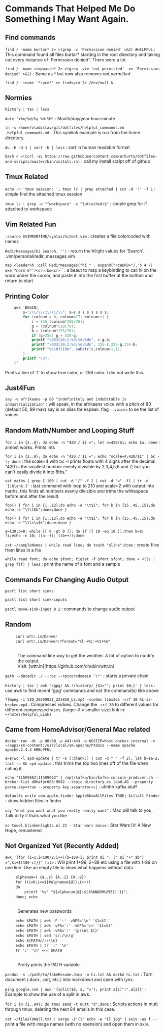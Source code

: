# Commands That Helped Me Do Something I May Want Again.

## Find commands
`find / -name burtar* 2> >(grep -v 'Permission denied' >&2) #HELPFUL`
: This command found all files burtar\* starting in the root directory and taking out
every instance of 'Permission denied".  There were a lot.

`find / -name stopwatch* 2> >(grep -vie 'not permitted' -ve 'Permission denied' >&2)`
: Same as ^ but now also removes *not permitted*

`find / -iname '*spcm*' >> findspcm 2> /dev/null &`

## Normies
`history | tac | less`

`date '+%m/%d/%y %H:%M'`
: Month/day/year hour:minute

`ln -s /home/vladislav/git/dotfiles/helpful_commands.md .helpful_commands.md`
: This symlink example is run from the home directory.

`du -h -d 1 | sort -h | less`
: sort in human readable format

`bash < <(curl -sL https://raw.githubusercontent.com/arburty/dotfiles-and-scripts/master/bin/install.sh)`
: call my install script off of github

## Tmux Related
`echo -n 'tmux session: '; tmux ls | grep attached | cut -d ':' -f 1`
: simple find the attached tmux session

`tmux ls | grep -e "^workspace" -e "(attached)$"`
: simple grep for if attached to workspace

## Vim Related Fun
`:source $VIMRUNTIME/syntax/hitest.vim`
: creates a file colorcoded with names

`RedirMessages(hi Search, '')`
: return the hilight values for 'Search'.
.vim/personal/redir_messages.vim

`map <leader>h :call RedirMessages("hi " . expand("<cWORD>"),'b 4 \| exe "norm G"')<cr>:bm<cr>`\``
: a beaut to map a keybinding to call hi on the word under the cursor, and paste it into
the first buffer at the bottom and return to start

## Printing Color
```awk
    awk 'BEGIN{
        s="/\\/\\/\\/\\/\\"; s=s s s s s s s s;
        for (colnum = 0; colnum<77; colnum++) {
            r = 255-(colnum*255/76);
            g = (colnum*510/76);
            b = (colnum*255/76);
            if (g>255) g = 510-g;
            printf "\033[48;2;%d;%d;%dm", r,g,b;
            printf "\033[38;2;%d;%d;%dm", 255-r,255-g,255-b;
            printf "%s\033[0m", substr(s,colnum+1,1);
        }
        printf "\n";
    }'
```
Prints a line of '/\' to show true color, or 256 color.  I did not write this.

## Just4Fun
`say -v afrikaans -p 80 "indefinitely and indubitable is industrialization"`
: will speak, in the afrikaans voice with a pitch of 80 (default 50, 99 max)
    say is an alias for espeak. flag `--voices` to se the list of voices

## Random Math/Number and Looping Stuff
`for i in {2..8}; do echo -n "420 / $i ="; let a=420/$i; echo $a; done`
: almost works. Prints ints

`for i in {2..8}; do echo -n "420 / $i ="; echo "scale=4;420/$i" | bc -l; done`
: the scale=4 with bc -l prints floats with 4 digits after the decimal.
    "420 is the smallest number evenly divisible by 2,3,4,5,6 and 7;
    but you can't easily divide it into 8ths."

`cat maths | grep [.]00 | cut -d "/" -f 2 | cut -d "=" -f1 | tr -d '[:blank:]'`
: last command with loop to 210 and scale=2 with output into maths.
    this finds all numbers evenly divisible and trims the whitespace before and after the result.

`foo() { for i in {1..12};do echo -e "\t$i"; for k in {15..45..15};do echo -e "\t\t$k";done;done }`

`foo() { for i in {1..12};do echo -e "\t$i"; for k in {15..45..15};do echo -e "\t\s\s$k";done;done }`

`a=130;b=0; while [[ 0 -gt 0 ]]; do if [[ 10 -eq 10 ]];then b=0; fi;echo -n 10; ((a--)); ((b++));done`

`cat ~/sampleNames | while read line; do touch "$line";done`
: create files from lines in a file

`while read font; do echo $font; figlet -f $font $font; done < <(ls | grep flf) | less`
: print the name of a font and a sample

## Commands For Changing Audio Output
`pactl list short sinks`

`pactl list short sink-inputs`

`pactl move-sink-input 8 2`
: commands to change audio output

## Random


<dl>
    <dt>
        <pre>
    <code>curl wttr.in/Denver</code></code>
    <code>curl wttr.in/Denver\?format="%l:+%C:+%t+%m"</code>
        </pre>
    </dt>
    <dd>The command line way to get the weather.  A lot of option to modify the output.<br>
    Visit: [wttr.in](https://github.com/chubin/wttr.in)
    </dd>
</dl>

`geth --datadir ./ --rpc --rpccorsdomain '\*'`
: starts a private chain

`history | tac | awk '/gpg/ && !/history/ {$1=""; print $0;}' | less`
: use awk to find recent 'gpg' commands and not the command(s) like above

`ffmpeg -i VID_20200921_225850_LS.mp4 -vcodec libx265 -crf 30 RL-is-broken.mp4`
: Compresses vidoes.  Change the `-crf 30` to different values for different compressed sizes.
(larger # = smaller size) link in: `~/notes/helpful_Links`

## Came from HomeAdvisor/General Mac related
`docker run -dt -p 80:80 -p 443:443 -e HOSTIP=host.docker.internal -v ~/apps/sm-content:/usr/local/sm-apache/htdocs --name apache apache:2.4.3 #HELPFUL`

`a=$(wc -l spd-update | tr -s [:blank:] | cut -d " " -f 2); let b=$a-2; tail -n $b spd-update`
: this trims the top two lines off of the file when cating it.


`echo "11509662|11509662" | /opt/kafka/bin/kafka-console-producer.sh --broker-list d0kafpr003:9092 --topic directory.es.load.AB --property parse.key=true --property key.separator=\|`
: uhhhh kafka stuff

`defaults write com.apple.finder AppleShowAllFiles TRUE; killall Finder`
: show hidden files in finder

`say "what you want what you really really want"`
: Mac will talk to you.  Talk dirty if thats what you like

`nc towel.blinkenlights.nl 23 - Star wars movie`
: Star Wars IV: A New Hope, remastered

## Not Organized Yet (Recently Added)
`awk '{for (i=1;i<100/2;i++){b=100-i; print $i ". (" $i "+" $b") =",$i+$(100-i)}}' file`
: Will print 1+99, 2+88 etc using a file with 1-99 on one line. Use an empty file to
show what happens without data.

<dl>
    <dt>
        <pre>
    <code>alphanum=( {a..z} {A..Z} {0..9})</code>
    <code>for ((i=0;i<=${#alphanum[@]};i++))</code>
    <code>do</code>
    <code>    printf '%s' "${alphanum[@]:$((RANDOM%255)):1}";</code>
    <code>done; echo</code>
        </pre>
    </dt>
    <dd>Generates new passwords
    </dd>
</dl>


<dl>
    <dt>
        <pre>
    <code>echo $PATH | awk -F ':' -vOFS='\n' '$1=$1'`</code></code>
    <code>echo $PATH | awk -vFS=':' -vOFS='\n' '$1=$1'</code>
    <code>echo $PATH | awk -vRS=':' '{print $1}'</code>
    <code>echo $PATH | sed 's/:/\n/g'</code>
    <code>echo ${PATH//:/\\n}</code>
    <code>echo $PATH | tr ':' '\n'</code>
    <code>tr ':' '\n' <<< $PATH</code>
        </pre>
    </dt>
    <dd>
    Pretty prints the PATH variable
    </dd>
</dl>

`pandoc -s ./path/to/fakeResume.docx -o hi.txt && markd hi.txt`
: Turn document (.docx, .odt, etc.) into markdown and open with lynx.

`ping google.com | awk '{split($8, a, "="); print a[1]":",a[2]}'`
: Example to show the use of a split in awk.

`for i in {1..84}; do tmux send -t mutt "d";done`
: Scripts actions in mutt through tmux, deleting the next 84 emails in this case.

`cat ~/filesToWall.txt | xargs -i"{}" echo -e "{}.jpg" | sxiv -as f -`
: print a file with image names (with no exension) and open them in sxiv.
